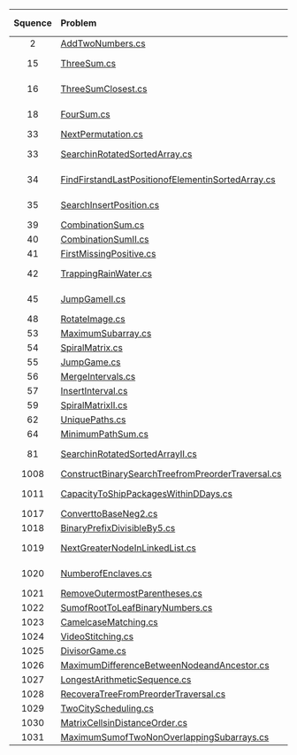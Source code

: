 | Squence | Problem       | Level  | Language  | Tags | Video Tutorial|
|:-------:|:--------------|:------:|:---------:|:----:|:-------------:|
|2|[AddTwoNumbers.cs](https://github.com/dftty/LeetCode/blob/master/Assets/Second/AddTwoNumbers.cs)|Medium|C#|[LinkedList]||
|15|[ThreeSum.cs](https://github.com/dftty/LeetCode/blob/master/Assets/Second/ThreeSum.cs)|Medium|C#|[Array Two Pointers]||
|16|[ThreeSumClosest.cs](https://github.com/dftty/LeetCode/blob/master/Assets/Second/ThreeSumClosest.cs)|Medium|C#|[Array Two Pointers]||
|18|[FourSum.cs](https://github.com/dftty/LeetCode/blob/master/Assets/Second/FourSum.cs)|Medium|C#|[Array Two Pointers]||
|33|[NextPermutation.cs](https://github.com/dftty/LeetCode/blob/master/Assets/Second/NextPermutation.cs)|Medium|C#|[Array]||
|33|[SearchinRotatedSortedArray.cs](https://github.com/dftty/LeetCode/blob/master/Assets/Second/SearchinRotatedSortedArray.cs)|Medium|C#|[Array Binary Search]||
|34|[FindFirstandLastPositionofElementinSortedArray.cs](https://github.com/dftty/LeetCode/blob/master/Assets/Second/FindFirstandLastPositionofElementinSortedArray.cs)|Medium|C#|[Array Binary Search]||
|35|[SearchInsertPosition.cs](https://github.com/dftty/LeetCode/blob/master/Assets/Second/SearchInsertPosition.cs)|Easy|C#|[Binary Search]||
|39|[CombinationSum.cs](https://github.com/dftty/LeetCode/blob/master/Assets/Second/CombinationSum.cs)|Medium|C#|[BackTracking]||
|40|[CombinationSumII.cs](https://github.com/dftty/LeetCode/blob/master/Assets/Second/CombinationSumII.cs)|Medium|C#|[BackTracking]||
|41|[FirstMissingPositive.cs](https://github.com/dftty/LeetCode/blob/master/Assets/Second/FirstMissingPositive.cs)|Hard|C#|[Array]||
|42|[TrappingRainWater.cs](https://github.com/dftty/LeetCode/blob/master/Assets/Second/TrappingRainWater.cs)|Hard|C#|[Array Two Pointer Stack]||
|45|[JumpGameII.cs](https://github.com/dftty/LeetCode/blob/master/Assets/Second/JumpGameII.cs)|Hard|C#|[Array Greddy BFS]||
|48|[RotateImage.cs](https://github.com/dftty/LeetCode/blob/master/Assets/Second/RotateImage.cs)|Medium|C#|[Array]||
|53|[MaximumSubarray.cs](https://github.com/dftty/LeetCode/blob/master/Assets/Second/MaximumSubarray.cs)|Easy|C#|[DP]||
|54|[SpiralMatrix.cs](https://github.com/dftty/LeetCode/blob/master/Assets/Second/SpiralMatrix.cs)|Medium|C#|[Array]||
|55|[JumpGame.cs](https://github.com/dftty/LeetCode/blob/master/Assets/Second/JumpGame.cs)|Hard|C#|[Array Greddy]||
|56|[MergeIntervals.cs](https://github.com/dftty/LeetCode/blob/master/Assets/Second/MergeIntervals.cs)|Medium|C#|[Sort]||
|57|[InsertInterval.cs](https://github.com/dftty/LeetCode/blob/master/Assets/Second/InsertInterval.cs)|Hard|C#|[Array Sort]||
|59|[SpiralMatrixII.cs](https://github.com/dftty/LeetCode/blob/master/Assets/Second/SpiralMatrixII.cs)|Medium|C#|[Array]||
|62|[UniquePaths.cs](https://github.com/dftty/LeetCode/blob/master/Assets/Second/UniquePaths.cs)|Medium|C#|[DP]||
|64|[MinimumPathSum.cs](https://github.com/dftty/LeetCode/blob/master/Assets/Second/MinimumPathSum.cs)|Medium|C#|[DP]||
|81|[SearchinRotatedSortedArrayII.cs](https://github.com/dftty/LeetCode/blob/master/Assets/Second/SearchinRotatedSortedArrayII.cs)|Hard|C#|[Array Binary Search]||
|1008|[ConstructBinarySearchTreefromPreorderTraversal.cs](https://github.com/dftty/LeetCode/blob/master/Assets/Second/ConstructBinarySearchTreefromPreorderTraversal.cs)|Medium|C#|[Tree]||
|1011|[CapacityToShipPackagesWithinDDays.cs](https://github.com/dftty/LeetCode/blob/master/Assets/Second/CapacityToShipPackagesWithinDDays.cs)|Medium|C#|[Array Binary Search]||
|1017|[ConverttoBaseNeg2.cs](https://github.com/dftty/LeetCode/blob/master/Assets/Second/ConverttoBaseNeg2.cs)|Medium|C#|[Math]||
|1018|[BinaryPrefixDivisibleBy5.cs](https://github.com/dftty/LeetCode/blob/master/Assets/Second/BinaryPrefixDivisibleBy5.cs)|Easy|C#|[Array]||
|1019|[NextGreaterNodeInLinkedList.cs](https://github.com/dftty/LeetCode/blob/master/Assets/Second/NextGreaterNodeInLinkedList.cs)|Medium|C#|[LinkedList Stack]||
|1020|[NumberofEnclaves.cs](https://github.com/dftty/LeetCode/blob/master/Assets/Second/NumberofEnclaves.cs)|Medium|C#|[Depth First Search]||
|1021|[RemoveOutermostParentheses.cs](https://github.com/dftty/LeetCode/blob/master/Assets/Second/RemoveOutermostParentheses.cs)|Easy|C#|[Stack]||
|1022|[SumofRootToLeafBinaryNumbers.cs](https://github.com/dftty/LeetCode/blob/master/Assets/Second/SumofRootToLeafBinaryNumbers.cs)|Easy|C#|[Tree]||
|1023|[CamelcaseMatching.cs](https://github.com/dftty/LeetCode/blob/master/Assets/Second/CamelcaseMatching.cs)|Medium|C#|[String]||
|1024|[VideoStitching.cs](https://github.com/dftty/LeetCode/blob/master/Assets/Second/VideoStitching.cs)|Medium|C#|[DP Greddy]||
|1025|[DivisorGame.cs](https://github.com/dftty/LeetCode/blob/master/Assets/Second/DivisorGame.cs)|Easy|C#|[DP]||
|1026|[MaximumDifferenceBetweenNodeandAncestor.cs](https://github.com/dftty/LeetCode/blob/master/Assets/Second/MaximumDifferenceBetweenNodeandAncestor.cs)|Medium|C#|[DFS]||
|1027|[LongestArithmeticSequence.cs](https://github.com/dftty/LeetCode/blob/master/Assets/Second/LongestArithmeticSequence.cs)|Medium|C#|[DP]||
|1028|[RecoveraTreeFromPreorderTraversal.cs](https://github.com/dftty/LeetCode/blob/master/Assets/Second/RecoveraTreeFromPreorderTraversal.cs)|Hard|C#|[Tree Stack]||
|1029|[TwoCityScheduling.cs](https://github.com/dftty/LeetCode/blob/master/Assets/Second/TwoCityScheduling.cs)|Easy|C#|[Greddy]||
|1030|[MatrixCellsinDistanceOrder.cs](https://github.com/dftty/LeetCode/blob/master/Assets/Second/MatrixCellsinDistanceOrder.cs)|Easy|C#|[Sort]||
|1031|[MaximumSumofTwoNonOverlappingSubarrays.cs](https://github.com/dftty/LeetCode/blob/master/Assets/Second/MaximumSumofTwoNonOverlappingSubarrays.cs)|Mediun|C#|[Array]||
